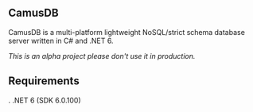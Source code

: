 CamusDB
-------
CamusDB is a multi-platform lightweight NoSQL/strict schema database server written in C# and .NET 6.

*This is an alpha project please don't use it in production.*

Requirements
------------
. .NET 6 (SDK 6.0.100)

